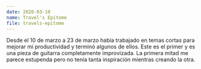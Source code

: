 ```yaml
---
date: 2020-03-10
name: Travel's Epitome
file: travels-epitome
---
```


Desde el 10 de marzo a 23 de marzo había trabajado en temas cortas para mejorar mi productividad y terminó algunos de ellos. Este es el primer y es una pieza de guitarra completamente improvizada. La primera mitad me parece estupenda pero no tenía tanta inspiración mientras creando la otra.